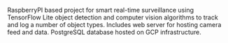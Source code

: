 RaspberryPI based project for smart real-time surveillance using TensorFlow Lite object detection and computer vision algorithms to track and log a number of object types.
Includes web server for hosting camera feed and data.
PostgreSQL database hosted on GCP infrastructure.
